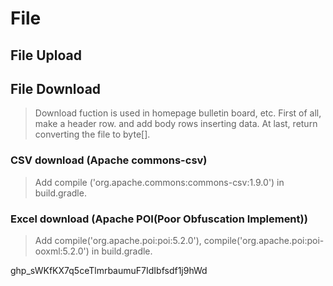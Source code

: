 # File

## File Upload

## File Download  
> Download fuction is used in homepage bulletin board, etc.
First of all, make a header row. and add body rows inserting data. At last, return converting the file to byte[].

### CSV download (Apache commons-csv)
> Add compile ('org.apache.commons:commons-csv:1.9.0') in build.gradle. 

### Excel download (Apache POI(Poor Obfuscation Implement))
> Add compile('org.apache.poi:poi:5.2.0'), compile('org.apache.poi:poi-ooxml:5.2.0') in build.gradle.



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